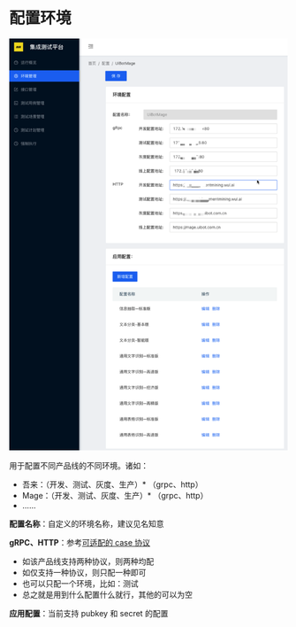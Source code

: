 # 配置环境

![&#x73AF;&#x5883;&#x914D;&#x7F6E;&#x754C;&#x9762;](../../.gitbook/assets/image%20%286%29.png)

用于配置不同产品线的不同环境。诸如：

* 吾来：（开发、测试、灰度、生产）\* （grpc、http）
* Mage：（开发、测试、灰度、生产）\* （grpc、http）
* ……



**配置名称**：自定义的环境名称，建议见名知意

**gRPC、HTTP**：参考[可适配的 case 协议](https://liu-tongtong.gitbook.io/dba/siber-ji-cheng-ce-shi-ping-tai/chan-pin-gai-shu#ke-kuo-pei-de-case-xie-yi)

* 如该产品线支持两种协议，则两种均配
* 如仅支持一种协议，则只配一种即可
* 也可以只配一个环境，比如：测试
* 总之就是用到什么配置什么就行，其他的可以为空

**应用配置**：当前支持 pubkey 和 secret 的配置





